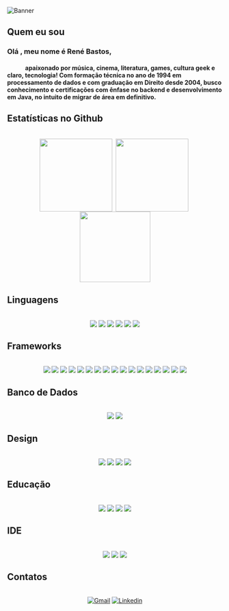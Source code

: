 

![Banner](banner3.gif)

## Quem eu sou

<h3> Olá , meu nome é René Bastos,</h3>
<h4>&emsp;&emsp;&emsp;apaixonado por música, cinema, literatura, games, cultura geek e claro, tecnologia! Com formação técnica no ano de 1994 em processamento de dados e com graduação em Direito desde 2004, busco conhecimento e certificações com ênfase no backend e desenvolvimento em Java, no intuito de migrar de área em definitivo.</h4> 

## Estatísticas no Github

<div style="display: inline_block" align="center"><br>
  <img align="center" height="170em" src="https://github-readme-stats.vercel.app/api?username=rsbastos&show_icons=true&theme=dark">&nbsp;
  <img align="center" height="170em" src="https://github-readme-streak-stats.herokuapp.com?user=rsbastos&theme=dark-smoky&date_format=j%20M%5B%20Y%5D">&nbsp;
  <img align="center" height="165em" src="https://github-readme-stats.vercel.app/api/top-langs/?username=rsbastos&layout=compact&langs_count=7&theme=github_dark">
</div>

## Linguagens

<div style="display: inline_block" align="center"><br>
  <img src="https://img.shields.io/badge/HTML5-E34F26?style=for-the-badge&logo=html5&logoColor=white"/>
  <img src="https://img.shields.io/badge/CSS3-1572B6?style=for-the-badge&logo=css3&logoColor=white"/>
  <img src="https://img.shields.io/badge/JavaScript-323330?style=for-the-badge&logo=javascript&logoColor=F7DF1E"/>
  <img src="https://img.shields.io/badge/TypeScript-007ACC?style=for-the-badge&logo=typescript&logoColor=white"/>
  <img src="https://img.shields.io/badge/Java-ED8B00?style=for-the-badge&logo=java&logoColor=white"/>
  <img src="https://img.shields.io/badge/json-5E5C5C?style=for-the-badge&logo=json&logoColor=white"/>  
</div>

## Frameworks

<div style="display: inline_block" align="center"><br>
  <img src="https://img.shields.io/badge/Angular-DD0031?style=for-the-badge&logo=angular&logoColor=white"/>
  <img src="https://img.shields.io/badge/Apache-D22128?style=for-the-badge&logo=Apache&logoColor=white"/>
  <img src="https://img.shields.io/badge/apache_maven-C71A36?style=for-the-badge&logo=apachemaven&logoColor=white"/>
  <img src="https://img.shields.io/badge/Babel-F9DC3E?style=for-the-badge&logo=babel&logoColor=white"/>
  <img src="https://img.shields.io/badge/Bootstrap-563D7C?style=for-the-badge&logo=bootstrap&logoColor=white"/>
  <img src="https://img.shields.io/badge/Docker-2CA5E0?style=for-the-badge&logo=docker&logoColor=white"/>
  <img src="https://img.shields.io/badge/gradle-02303A?style=for-the-badge&logo=gradle&logoColor=white"/>
  <img src="https://img.shields.io/badge/kubernetes-326ce5.svg?&style=for-the-badge&logo=kubernetes&logoColor=white"/>
  <img src=https://img.shields.io/badge/Markdown-000000?style=for-the-badge&logo=markdown&logoColor=white""/>
  <img src="https://img.shields.io/badge/Node.js-339933?style=for-the-badge&logo=nodedotjs&logoColor=white"/>
  <img src="https://img.shields.io/badge/Postman-FF6C37?style=for-the-badge&logo=Postman&logoColor=white"/>
  <img src="https://img.shields.io/badge/PowerShell-5391FE?style=for-the-badge&logo=PowerShell&logoColor=white"/>
  <img src="https://img.shields.io/badge/React-20232A?style=for-the-badge&logo=react&logoColor=61DAFB"/>
  <img src="https://img.shields.io/badge/Spring-6DB33F?style=for-the-badge&logo=spring&logoColor=white"/>
  <img src="https://img.shields.io/badge/Spring_Boot-F2F4F9?style=for-the-badge&logo=spring-boot"/>
  <img src="https://img.shields.io/badge/Swagger-85EA2D?style=for-the-badge&logo=Swagger&logoColor=white"/>
  <img src="https://img.shields.io/badge/Vue.js-35495E?style=for-the-badge&logo=vuedotjs&logoColor=4FC08D"/>  
</div>

## Banco de Dados

<div style="display: inline_block" align="center"><br>
  <img src="https://img.shields.io/badge/MySQL-00000F?style=for-the-badge&logo=mysql&logoColor=white"/>
  <img src="https://img.shields.io/badge/PostgreSQL-316192?style=for-the-badge&logo=postgresql&logoColor=white"/>
</div>

## Design

<div style="display: inline_block" align="center"><br>
  <img src="https://img.shields.io/badge/Adobe%20after%20affects-CF96FD?style=for-the-badge&logo=Adobe%20after%20effects&logoColor=393665"/>  
  <img src="https://img.shields.io/badge/Adobe%20Photoshop-31A8FF?style=for-the-badge&logo=Adobe%20Photoshop&logoColor=black"/>
  <img src="https://img.shields.io/badge/Adobe%20Premiere%20Pro-9999FF?style=for-the-badge&logo=Adobe%20Premiere%20Pro&logoColor=white"/> 
  <img src="https://img.shields.io/badge/gimp-5C5543?style=for-the-badge&logo=gimp&logoColor=white"/>   
</div>

## Educação

<div style="display: inline_block" align="center"><br>
  <img src="https://img.shields.io/badge/Coursera-0056D2?style=for-the-badge&logo=Coursera&logoColor=white"/>
  <img src="https://img.shields.io/badge/free%20code%20camp-27273D?style=for-the-badge&logo=freecodecamp&logoColor=white"/> 
  <img src="https://img.shields.io/badge/MDN_Web_Docs-black?style=for-the-badge&logo=mdnwebdocs&logoColor=white"/> 
  <img src="https://img.shields.io/badge/Udemy-EC5252?style=for-the-badge&logo=Udemy&logoColor=white"/> 
</div>

## IDE

<div style="display: inline_block" align="center"><br>
   <img src="https://img.shields.io/badge/IntelliJIDEA-000000.svg?style=for-the-badge&logo=intellij-idea&logoColor=white"/>
   <img src="https://img.shields.io/badge/sublime_text-%23575757.svg?&style=for-the-badge&logo=sublime-text&logoColor=important"/>
   <img src="https://img.shields.io/badge/Visual_Studio_Code-0078D4?style=for-the-badge&logo=visual%20studio%20code&logoColor=white"/>   
</div>
  
## Contatos

<div style="display: inline_block" align="center"><br>
   <a href="mailto:renedossantosbastos@gmail.com"><img alt="Gmail" title="René Gmail" src="https://img.shields.io/badge/Gmail-D14836?style=for-the-badge&logo=gmail&logoColor=white"></a>
  <a href="https://linkedin.com/in/rené-dos-santos-bastos-9125661b0"><img alt="Linkedin" title="René Linkedin" src="https://img.shields.io/badge/LinkedIn-0077B5?style=for-the-badge&logo=linkedin&logoColor=white"></a>
</div>



